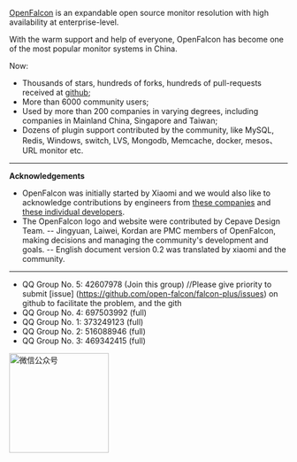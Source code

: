 <!-- toc -->

[OpenFalcon](http://open-falcon.com) is an expandable open source monitor resolution with high availability at enterprise-level.

With the warm support and help of everyone, OpenFalcon has become one of the most popular monitor systems in China.

Now:
- Thousands of stars, hundreds of forks, hundreds of pull-requests received at [github](https://github.com/open-falcon/falcon-plus);
- More than 6000 community users;
- Used by more than 200 companies in varying degrees, including companies in Mainland China, Singapore and Taiwan;
- Dozens of plugin support contributed by the community, like MySQL, Redis, Windows, switch, LVS, Mongodb, Memcache, docker, mesos、URL monitor etc.

-----
**Acknowledgements**

- OpenFalcon was initially started by Xiaomi and we would also like to acknowledge contributions by engineers from [these companies](./contributing.html) and [these individual developers](./contributing.html).
- The OpenFalcon logo and website were contributed by Cepave Design Team.
-- Jingyuan, Laiwei, Kordan are PMC members of OpenFalcon, making decisions and managing the community's development and goals.
-- English document version 0.2 was translated by xiaomi and the community.

-----
- QQ Group No. 5: 42607978  (Join this group) //Please give priority to submit [issue] (https://github.com/open-falcon/falcon-plus/issues) on github to facilitate the problem, and the gith
- QQ Group No. 4: 697503992 (full)
- QQ Group No. 1: 373249123 (full)
- QQ Group No. 2: 516088946 (full)
- QQ Group No. 3: 469342415 (full)

<img src="image/OpenFalcon_wechat.jpg" width = "180" height = "180" alt="微信公众号" align=center />

